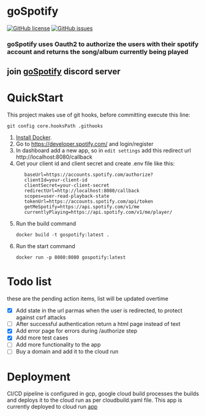 # goSpotify
[![GitHub license](https://img.shields.io/github/license/chaithanyaMarripati/goSpotify)](https://github.com/chaithanyaMarripati/goSpotify/blob/main/LICENSE)
[![GitHub issues](https://img.shields.io/github/issues/chaithanyaMarripati/goSpotify)](https://github.com/chaithanyaMarripati/goSpotify/issues)
### goSpotify uses Oauth2 to authorize the users with their spotify account and returns the song/album currently being played

## join [goSpotify](https://discord.gg/vQUaPhbp) discord server

# QuickStart

This project makes use of git hooks, before committing execute this line: 
```
git config core.hooksPath .githooks
```

1. [Install Docker](https://docs.docker.com/engine/install/).
2. Go to https://developer.spotify.com/ and login/register
3. In dashboard add a new app, so in `edit settings` add this redirect url http://localhost:8080/callback
4. Get your client id and client secret and create .env file like this: 
   ```
      baseUrl=https://accounts.spotify.com/authorize?
      clientId=your-client-id
      clientSecret=your-client-secret
      redirectUrl=http://localhost:8080/callback
      scopes=user-read-playback-state
      tokenUrl=https://accounts.spotify.com/api/token
      getMeSpotify=https://api.spotify.com/v1/me
      currentlyPlaying=https://api.spotify.com/v1/me/player/
   ```
5. Run the build command
   ```
   docker build -t gospotify:latest .
   ```  
6. Run the start command
   ```
   docker run -p 8080:8080 gospotify:latest
   ```


# Todo list 
these are the pending action items, list will be updated overtime
- [x] Add state in the url parmas when the user is redirected, to protect against csrf attacks
- [ ] After successful authentication return a html page instead of text
- [x] Add error page for errors during /authorize step 
- [x] Add more test cases
- [ ] Add more functionality to the app
- [ ] Buy a domain and add it to the cloud run

# Deployment
CI/CD pipeline is configured in gcp, google cloud build processes the builds and deploys it to the cloud run as per cloudbuild.yaml file.
This app is currently deployed to cloud run
[app](https://gospotify-sjskww6rpa-el.a.run.app/)
